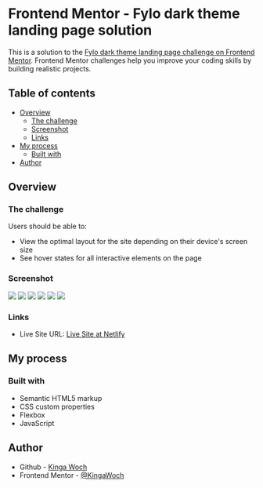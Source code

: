 # Frontend Mentor - Fylo dark theme landing page solution

This is a solution to the [Fylo dark theme landing page challenge on Frontend Mentor](https://www.frontendmentor.io/challenges/fylo-dark-theme-landing-page-5ca5f2d21e82137ec91a50fd). Frontend Mentor challenges help you improve your coding skills by building realistic projects.

## Table of contents

- [Overview](#overview)
  - [The challenge](#the-challenge)
  - [Screenshot](#screenshot)
  - [Links](#links)
- [My process](#my-process)
  - [Built with](#built-with)
- [Author](#author)

## Overview

### The challenge

Users should be able to:

- View the optimal layout for the site depending on their device's screen size
- See hover states for all interactive elements on the page

### Screenshot

![](./screenshot-desktop.png)
![](./screenshot-desktop-active.png)
![](./screenshot-mobile-1.png)
![](./screenshot-mobile-2.png)
![](./screenshot-mobile-3.png)
![](./screenshot-mobile-4.png)

### Links

- Live Site URL: [Live Site at Netlify](https://fylo-dark-theme-landing-page-kw.netlify.app)

## My process

### Built with

- Semantic HTML5 markup
- CSS custom properties
- Flexbox
- JavaScript

## Author

- Github - [Kinga Woch](https://github.com/KingaWoch)
- Frontend Mentor - [@KingaWoch](https://www.frontendmentor.io/profile/KingaWoch)
